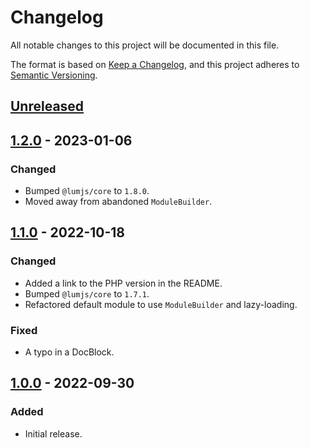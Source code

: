 # Changelog
All notable changes to this project will be documented in this file.

The format is based on [Keep a Changelog](https://keepachangelog.com/en/1.0.0/),
and this project adheres to [Semantic Versioning](https://semver.org/spec/v2.0.0.html).

## [Unreleased]

## [1.2.0] - 2023-01-06
### Changed
- Bumped `@lumjs/core` to `1.8.0`.
- Moved away from abandoned `ModuleBuilder`.

## [1.1.0] - 2022-10-18
### Changed
- Added a link to the PHP version in the README.
- Bumped `@lumjs/core` to `1.7.1`.
- Refactored default module to use `ModuleBuilder` and lazy-loading.
### Fixed
- A typo in a DocBlock.

## [1.0.0] - 2022-09-30
### Added
- Initial release.

[Unreleased]: https://github.com/supernovus/lum.encode.js/compare/v1.2.0...HEAD
[1.2.0]: https://github.com/supernovus/lum.encode.js/compare/v1.1.0...v1.2.0
[1.1.0]: https://github.com/supernovus/lum.encode.js/compare/v1.0.0...v1.1.0
[1.0.0]: https://github.com/supernovus/lum.encode.js/releases/tag/v1.0.0
